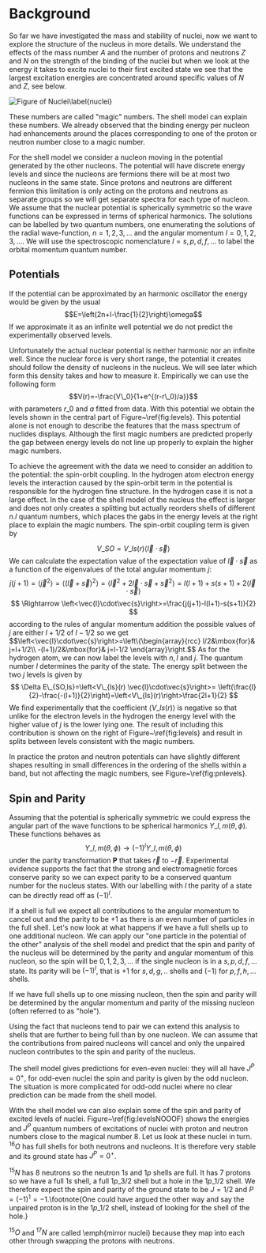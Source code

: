 Background
==========

So far we have investigated the mass and stability of nuclei, now we want to explore the structure of the nucleus in more details. We understand the effects of the mass number $A$ and the number of protons and neutrons $Z$ and $N$ on the strength of the binding of the nuclei but when we look at the energy it takes to excite nuclei to their first excited state we see that the largest excitation energies are concentrated around specific values of $N$ and $Z$, see below. 

![Figure of Nuclei\label{nuclei}](figureOfNuclei.jpg)

These numbers are called "magic" numbers. The shell model can explain these numbers. We already observed that the binding energy per nucleon had enhancements around the places corresponding to one of the proton or neutron number close to a magic number.

For the shell model we consider a nucleon moving in the potential generated by the other nucleons. The potential will have discrete energy levels and since the nucleons are fermions there will be at most two nucleons in the same state. Since protons and neutrons are different fermion this limitation is only acting on the protons and neutrons as separate groups so we will get separate spectra for each type of nucleon. We assume that the nuclear potential is spherically symmetric so the wave functions can be expressed in terms of spherical harmonics. The solutions can be labelled by two quantum numbers, one enumerating the solutions of the radial wave-function, $n=1,2,3,...$ and the angular momentum $l=0,1,2,3,...$. We will use the spectroscopic nomenclature $l=s,p,d,f,...$ to label the orbital momentum quantum number. 

Potentials
----------

If the potential can be approximated by an harmonic oscillator the energy would be given by the usual
$$E=\left(2n+l-\frac{1}{2}\right)\omega$$ 
If we approximate it as an infinite well potential we do not predict the experimentally observed levels.

Unfortunately the actual nuclear potential is neither harmonic nor an infinite well. Since the nuclear force is very short range, the potential it creates should follow the density of nucleons in the nucleus. We will see later which form this density takes and how to measure it. Empirically we can use the following form 
$$V(r)=-\frac{V\_0}{1+e^{(r-r\_0)/a}}$$
with parameters $r\_0$ and $a$ fitted from data. With this potential we obtain the levels shown in the central part of Figure~\ref{fig:levels}. This potential alone is not enough to describe the features that the mass spectrum of nuclides displays. Although the first magic numbers are predicted properly the gap between energy levels do not line up properly to explain the higher magic numbers.

To achieve the agreement with the data we need to consider an addition to the potential: the spin-orbit coupling. In the hydrogen atom electron energy levels the interaction caused by the spin-orbit term in the potential is responsible for the hydrogen fine structure. In the hydrogen case it is not a large effect. In the case of the shell model of the nucleus the effect is larger and does not only creates a splitting but actually reorders shells of different $n.l$ quantum numbers, which places the gabs in the energy levels at the right place to explain the magic numbers. The spin-orbit coupling term is given by

$$
	V\_{SO}=V\_{ls}(r)\left<\vec{l}\cdot\vec{s}\right>
$$ 
We can calculate the expectation value of the expectation value of $\vec{l}\cdot\vec{s}$ as a function of the eigenvalues of the total angular momentum $j$:
$$
j(j+1)=\left<\vec{j}^2\right>=\left<(\vec{l}+\vec{s})^2\right>
= \left<\vec{l}^2+2\vec{l}\cdot\vec{s}+\vec{s}^2\right> = l(l+1)+s(s+1)+2\left<\vec{l}\cdot\vec{s}\right>
$$
$$
\Rightarrow \left<\vec{l}\cdot\vec{s}\right>=\frac{j(j+1)-l(l+1)-s(s+1)}{2}
$$
according to the rules of angular momentum addition the possible values of $j$ are either $l+1/2$ of $l-1/2$ so we get
$$\left<\vec{l}\cdot\vec{s}\right>=\left\\{\begin{array}{rcc}
l/2&\mbox{for}& j=l+1/2\\\\
-(l+1)/2&\mbox{for}& j=l-1/2
\end{array}\right.$$
As for the hydrogen atom, we can now label the levels with $n,l$ and $j$. The quantum number $l$ determines the parity of the state. The energy split between the two $j$ levels is given by
$$
\Delta E\_{SO,ls}=\left<V\_{ls}(r) \vec{l}\cdot\vec{s}\right>=
\left(\frac{l}{2}-\frac{-(l+1)}{2}\right)=\left<V\_{ls}(r)\right>\frac{2l+1}{2}
$$
We find experimentally that the coefficient $\left<V\_{ls}(r)\right>$ is negative so that unlike for the electron levels in the hydrogen the energy level with the higher value of $j$ is the lower lying one. The result of including this contribution is shown on the right of Figure~\ref{fig:levels} and result in splits between levels consistent with the magic numbers. 

In practice the proton and neutron potentials can have slightly different shapes resulting in small differences in the ordering of the shells within a band, but not affecting the magic numbers, see Figure~\ref{fig:pnlevels}. 

Spin and Parity
---------------

Assuming that the potential is spherically symmetric we could express the angular part of the wave functions to be spherical harmonics $Y\_{l,m}(\theta,\phi)$. These functions behaves as
$$Y\_{l,m}(\theta,\phi)\rightarrow (-1)^l Y\_{l,m}(\theta,\phi)$$
under the parity transformation $\mathbf{P}$ that takes $\vec{r}$ to $-\vec{r}$. Experimental evidence supports the fact that the strong and electromagnetic forces conserve parity so we can expect parity to be a conserved quantum number for the nucleus states. With our labelling with $l$ the parity of a state can be directly read off as $(-1)^l$.

If a shell is full we expect all contributions to the angular momentum to cancel out and the parity to be $+1$ as there is an even number of particles in the full shell. Let's now look at what happens if we have a full shells up to one additional nucleon. We can apply our "one particle in the potential of the other" analysis of the shell model and predict that the spin and parity of the nucleus will be determined by the parity and angular momentum of this nucleon, so the spin will be $0,1,2,3,...$ if the single nucleon is in a $s,p,d,f,...$ state. Its parity will be $(-1)^l$, that is $+1$ for $s,d,g,..$ shells and $(-1)$ for $p,f,h,...$ shells. 

If we have full shells up to one missing nucleon, then the spin and parity will be determined by the angular momentum and parity of the missing nucleon (often referred to as "hole").

Using the fact that nucleons tend to pair we can extend this analysis to shells that are further to being full than by one nucleon. We can assume that the contributions from paired nucleons will cancel and only the unpaired nucleon contributes to the spin and parity of the nucleus. 

The shell model gives predictions for even-even nuclei: they will all have $J^P=0^+$, for odd-even nuclei the spin and parity is given by the odd nucleon. The situation is more complicated for odd-odd nuclei where no clear prediction can be made from the shell model.  

With the shell model we can also explain some of the spin and parity of excited levels of nuclei. Figure~\ref{fig:levelsNOOOF} shows the energies and $J^P$ quantum numbers of excitations of nuclei with proton and neutron numbers close to the magical number $8$. Let us look at these nuclei in turn. ${^{16}O}$ has full shells for both neutrons and nucleons. It is therefore very stable and its ground state has $J^P=0^+$.

${^{15}N}$ has 8 neutrons so the neutron $1s$ and $1p$ shells are full. It has 7 protons so we have a full $1s$ shell, a full $1p\_{3/2}$ shell but a hole in the $1p\_{1/2}$ shell. We therefore expect the spin and parity of the ground state to be $J=1/2$ and $P=(-1)^1=-1$.\footnote{One could have argued the other way and say the unpaired proton is in the $1p\_{1/2}$ shell, instead of looking for the shell of the hole.}

${^{15}O}$ and ${^{17}N}$ are called \emph{mirror nuclei} because they map into each other through swapping the protons with neutrons.
